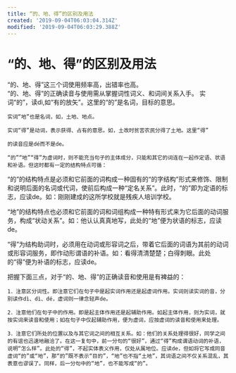 ```yaml
---
title: “的、地、得”的区别及用法
created: '2019-09-04T06:03:04.314Z'
modified: '2019-09-04T06:03:29.388Z'
---
```


# “的、地、得”的区别及用法


   “的、地、得”这三个词使用频率高，出错率也高。        
   “的、地、得”的正确读音与使用需从掌握词性词义、和词间关系入手。
     实词“的”，读dì,如“有的放矢”。这里的“的”是名词，目标的意思。

    实词“地”也是名词，如，土地、地点。

    实词“得”是动词，表示获得、占有的意思。如，土改时贫苦农民分得了土地。这里“得”

    的读音应是dé而不是de。

    “的”“地”“得”为虚词时，则不能充当句子的主体成分，只能和其它的词连在一起作定语、状语和补语。但这时都有一定的结构特点可循：

“的”的结构特点是必须和它前面的词构成一种固有的“的字结构”形式来修饰、限制和说明后面的名词或代词，使前后构成一种“定名关系”。此时，“的”即为定语的标志，应读de。如：刚刚建成的这所学校就是残疾人培训学校。

   “地”的结构特点也必须和它前面的词和词组构成一种特有形式来为它后面的动词服务，构成“状动关系”。如：他认认真真地写，此处的“地”便为状语的标志，应读de。

   “得”为结构助词时，必须用在动词或形容词之后，带着它后面的词语为其前的动词或形容词服务，即作动形谓语的补语。如：看得清清楚楚；白得刺眼。此处的“得”便为补语的标志，应读de。

把握下面三点，对于“的、地、得”的正确读音和使用是有裨益的：

    1．注意区分词性。即注意它们在句子中是起实词作用还是起虚词作用。实词则读实词的音，分别读作dì、dì、dé，虚词则一律念轻声de。

    2．注意他们在句子中的作用。即是起主体作用还是起辅助作用。如起主体作用，则为实词，就按实词来读音和使用；如在句子中仅起辅助作用，便为虚词，应按虚词的读音和使用来处理。

    3．注意它们所处的位置以及与其它词之间的相互关系。如：他们的关系处理得很好，同学之间的有谊也迅速地融洽了。在这一复句中，前一分句的“很好”，通过“得”构成谓语动词的补语，说明“怎么样”。此处的“得”，不起实体表义作用，仅处从属地位。应读de，但如将它写成同音虚词“的”或“地”，那“的”既不表示“目的”，“地”也不指“土地”，其词语之间不仅关系混乱，其表意也谬误了。同样，后一分句中的“地”，也不能写成“的”。
    
